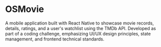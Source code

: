 # OSMovie
A mobile application built with React Native to showcase movie records, details, ratings, and a user's watchlist using the TMDb API. Developed as part of a coding challenge, emphasizing UI/UX design principles, state management, and frontend technical standards.
